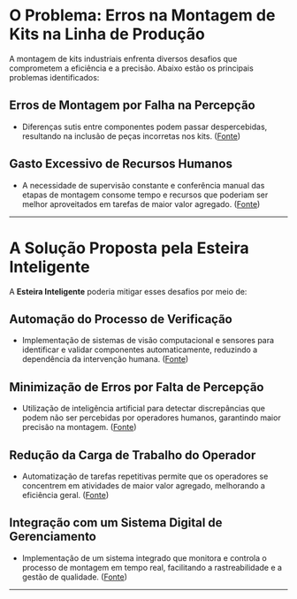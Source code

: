 # O Problema: Erros na Montagem de Kits na Linha de Produção

A montagem de kits industriais enfrenta diversos desafios que comprometem a eficiência e a precisão. Abaixo estão os principais problemas identificados:

## Erros de Montagem por Falha na Percepção

- Diferenças sutis entre componentes podem passar despercebidas, resultando na inclusão de peças incorretas nos kits. ([Fonte](https://blog.macnicadhw.com.br/industria-4-ponto-0/inteligencia-artificial-garante-qualidade-na-montagem-manual/))

## Gasto Excessivo de Recursos Humanos

- A necessidade de supervisão constante e conferência manual das etapas de montagem consome tempo e recursos que poderiam ser melhor aproveitados em tarefas de maior valor agregado. ([Fonte](https://sameautomacao.com.br/inteligencia-artificial-na-automacao/))

---

# A Solução Proposta pela Esteira Inteligente

A **Esteira Inteligente** poderia mitigar esses desafios por meio de:

## Automação do Processo de Verificação

- Implementação de sistemas de visão computacional e sensores para identificar e validar componentes automaticamente, reduzindo a dependência da intervenção humana. ([Fonte](https://sameautomacao.com.br/inteligencia-artificial-na-automacao/))

## Minimização de Erros por Falta de Percepção

- Utilização de inteligência artificial para detectar discrepâncias que podem não ser percebidas por operadores humanos, garantindo maior precisão na montagem. ([Fonte](https://blog.macnicadhw.com.br/industria-4-ponto-0/inteligencia-artificial-garante-qualidade-na-montagem-manual/))

## Redução da Carga de Trabalho do Operador

- Automatização de tarefas repetitivas permite que os operadores se concentrem em atividades de maior valor agregado, melhorando a eficiência geral. ([Fonte](https://sameautomacao.com.br/inteligencia-artificial-na-automacao/))

## Integração com um Sistema Digital de Gerenciamento

- Implementação de um sistema integrado que monitora e controla o processo de montagem em tempo real, facilitando a rastreabilidade e a gestão de qualidade. ([Fonte](https://sameautomacao.com.br/inteligencia-artificial-na-automacao/))

---
